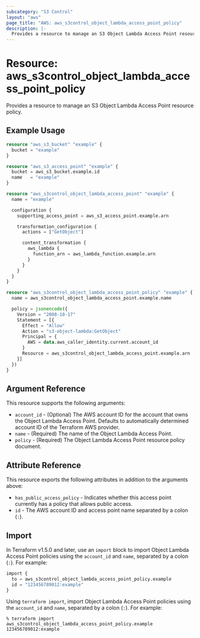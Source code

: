 ```yaml
---
subcategory: "S3 Control"
layout: "aws"
page_title: "AWS: aws_s3control_object_lambda_access_point_policy"
description: |-
  Provides a resource to manage an S3 Object Lambda Access Point resource policy.
---
```


# Resource: aws_s3control_object_lambda_access_point_policy

Provides a resource to manage an S3 Object Lambda Access Point resource policy.

## Example Usage

```terraform
resource "aws_s3_bucket" "example" {
  bucket = "example"
}

resource "aws_s3_access_point" "example" {
  bucket = aws_s3_bucket.example.id
  name   = "example"
}

resource "aws_s3control_object_lambda_access_point" "example" {
  name = "example"

  configuration {
    supporting_access_point = aws_s3_access_point.example.arn

    transformation_configuration {
      actions = ["GetObject"]

      content_transformation {
        aws_lambda {
          function_arn = aws_lambda_function.example.arn
        }
      }
    }
  }
}

resource "aws_s3control_object_lambda_access_point_policy" "example" {
  name = aws_s3control_object_lambda_access_point.example.name

  policy = jsonencode({
    Version = "2008-10-17"
    Statement = [{
      Effect = "Allow"
      Action = "s3-object-lambda:GetObject"
      Principal = {
        AWS = data.aws_caller_identity.current.account_id
      }
      Resource = aws_s3control_object_lambda_access_point.example.arn
    }]
  })
}
```

## Argument Reference

This resource supports the following arguments:

* `account_id` - (Optional) The AWS account ID for the account that owns the Object Lambda Access Point. Defaults to automatically determined account ID of the Terraform AWS provider.
* `name` - (Required) The name of the Object Lambda Access Point.
* `policy` - (Required) The Object Lambda Access Point resource policy document.

## Attribute Reference

This resource exports the following attributes in addition to the arguments above:

* `has_public_access_policy` - Indicates whether this access point currently has a policy that allows public access.
* `id` - The AWS account ID and access point name separated by a colon (`:`).

## Import

In Terraform v1.5.0 and later, use an `import` block to import Object Lambda Access Point policies using the `account_id` and `name`, separated by a colon (`:`). For example:

```terraform
import {
  to = aws_s3control_object_lambda_access_point_policy.example
  id = "123456789012:example"
}
```

Using `terraform import`, import Object Lambda Access Point policies using the `account_id` and `name`, separated by a colon (`:`). For example:

```console
% terraform import aws_s3control_object_lambda_access_point_policy.example 123456789012:example
```
